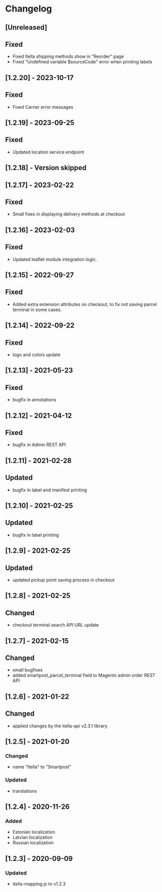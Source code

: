 # Changelog

## [Unreleased]
## Fixed
- Fixed Itella shipping methods show in "Reorder" page
- Fixed "Undefined variable $sourceCode" error when printing labels

## [1.2.20] - 2023-10-17
## Fixed
- Fixed Carrier error messages

## [1.2.19] - 2023-09-25
## Fixed
- Updated location service endpoint

## [1.2.18] - Version skipped

## [1.2.17] - 2023-02-22
## Fixed
- Small fixes in displaying delivery methods at checkout

## [1.2.16] - 2023-02-03
## Fixed
- Updated leaflet module integration logic.

## [1.2.15] - 2022-09-27
## Fixed
- Added extra extension attributes on checkout, to fix not saving parcel terminal in some cases.

## [1.2.14] - 2022-09-22
## Fixed
- logo and colors update

## [1.2.13] - 2021-05-23
## Fixed
- bugfix in annotations

## [1.2.12] - 2021-04-12
## Fixed
- bugfix in Admin REST API

## [1.2.11] - 2021-02-28
## Updated
- bugfix in label and manifest printing

## [1.2.10] - 2021-02-25
## Updated
- bugfix in label printing

## [1.2.9] - 2021-02-25
## Updated
- updated pickup point saving process in checkout

## [1.2.8] - 2021-02-25
## Changed
- checkout terminal search API URL update

## [1.2.7] - 2021-02-15
## Changed
- small bugfixes
- added smartpost_parcel_terminal field to Magento admin order REST API

## [1.2.6] - 2021-01-22
## Changed
- applied changes by the itella-api v2.3.1 library

## [1.2.5] - 2021-01-20
### Changed
- name "Itella" to "Smartpost"

### Updated
- translations

## [1.2.4] - 2020-11-26
### Added
- Estonian localization
- Latvian localization
- Russian localization

## [1.2.3] - 2020-09-09
### Updated
- itella-mapping.js to v1.2.3
